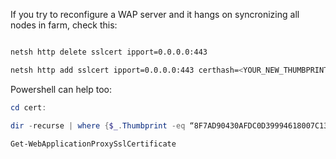 If you try to reconfigure a WAP server and it hangs on syncronizing all nodes in farm, check this: 

```bash

netsh http delete sslcert ipport=0.0.0.0:443

netsh http add sslcert ipport=0.0.0.0:443 certhash=<YOUR_NEW_THUMBPRINT> appid={5d89a20c-beab-4389-9447-324788eb944a} certstorename=MY sslctlstorename=AdfsTrustedDevices
```

Powershell can help too:

```powershell
cd cert: 

dir -recurse | where {$_.Thumbprint -eq “8F7AD90430AFDC0D39994618007C131236A864B4”} | Format-List -property *

Get-WebApplicationProxySslCertificate
```
